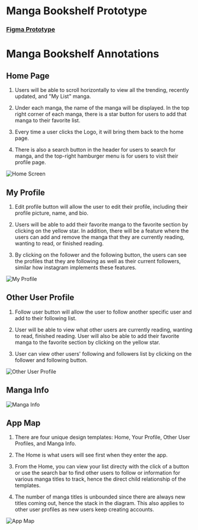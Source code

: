 # Manga Bookshelf Prototype

### [Figma Prototype](https://www.figma.com/file/sf6BmrmELP4kb1vSRtM3p7/Manga-Bookshelf?type=design&node-id=0%3A1&mode=design&t=y3SJVp8lX2H5RTUF-1)

# Manga Bookshelf Annotations

## Home Page

1. Users will be able to scroll horizontally to view all the trending, recently updated, and "My List" manga.

2. Under each manga, the name of the manga will be displayed. In the top right corner of each manga, there is a star button for users to add that manga to their favorite list.

3. Every time a user clicks the Logo, it will bring them back to the home page.

4. There is also a search button in the header for users to search for manga, and the top-right hamburger menu is for users to visit their profile page.

![Home Screen](https://github.com/agiledev-students-fall2023/4-final-project-manga-bookshelf/blob/master/ux-design/Home%20Screen%20Wireframe.png)


## My Profile 

1. Edit profile button will allow the user to edit their profile, including their profile picture, name, and bio. 

2. Users will be able to add their favorite manga to the favorite section by clicking on the yellow star. In addition, there will be a feature where the users can add and remove the manga that they are currently reading, wanting to read, or finished reading. 

3. By clicking on the follower and the following button, the users can see the profiles that they are following as well as their current followers, similar how instagram implements these features. 

![My Profile](https://github.com/agiledev-students-fall2023/4-final-project-manga-bookshelf/blob/master/ux-design/Your%20Profile%20Wireframe.png)

## Other User Profile

1. Follow user button will allow the user to follow another specific user and add to their following list.

2. User will be able to view what other users are currently reading, wanting to read, finished reading. User will also be able to add their favorite manga to the favorite section by clicking on the yellow star.

3. User can view other users' following and followers list by clicking on the follower and following button.

![Other User Profile](https://github.com/agiledev-students-fall2023/4-final-project-manga-bookshelf/blob/master/ux-design/User%20Profile%20Wireframe.png)

## Manga Info

![Manga Info](https://github.com/agiledev-students-fall2023/4-final-project-manga-bookshelf/blob/master/ux-design/Manga%20Info%20Wireframe.png)

## App Map

1. There are four unique design templates: Home, Your Profile, Other User Profiles, and Manga Info.

2. The Home is what users will see first when they enter the app. 

3. From the Home, you can view your list directy with the click of a button or use the search bar to find other users to follow or information for various manga titles to track, hence the direct child relationship of the templates. 

4. The number of manga titles is unbounded since there are always new titles coming out, hence the stack in the diagram. This also applies to other user profiles as new users keep creating accounts.

![App Map](https://github.com/agiledev-students-fall2023/4-final-project-manga-bookshelf/blob/master/ux-design/Manga%20Bookshelf%20App%20Map.png)
